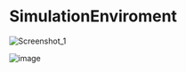 # SimulationEnviroment

![Screenshot_1](https://github.com/FurkanLiman/SimulationEnviroment/assets/71287062/706ce81a-f4dd-4e5c-987f-ba982aa1e155)

![image](https://github.com/FurkanLiman/SimulationEnviroment/assets/71287062/32e2120c-187a-48b5-8933-d89fccf60703)
